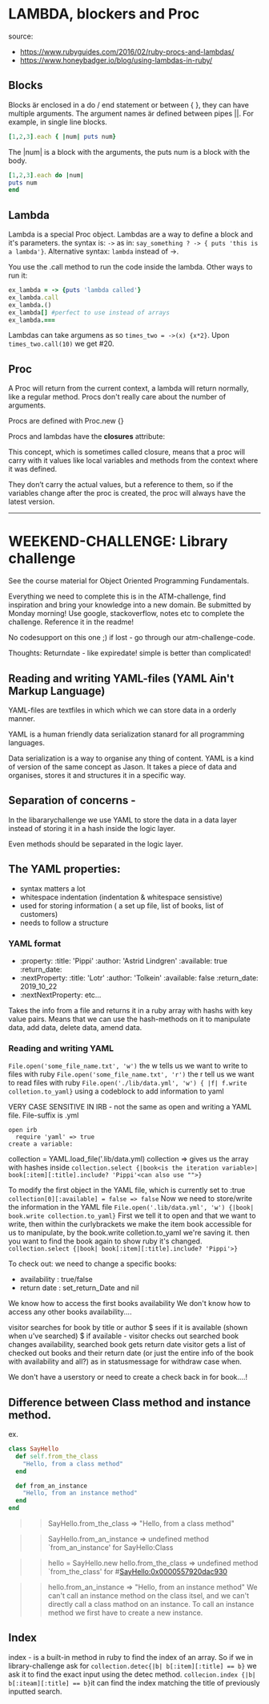 # LAMBDA, blockers and Proc
source:
- https://www.rubyguides.com/2016/02/ruby-procs-and-lambdas/ 
- https://www.honeybadger.io/blog/using-lambdas-in-ruby/

## Blocks
Blocks är enclosed in a do / end statement or between { }, they can have multiple arguments. 
The argument names är defined between pipes ||.
For example, in single line blocks. 

```rb
[1,2,3].each { |num| puts num}
```
The |num| is a block with the arguments, the puts num is a block with the body. 

```rb In multi-line blocks:
[1,2,3].each do |num|
puts num
end
``` 
## Lambda
Lambda is a special Proc object. Lambdas are a way to define a block and it's parameters. the syntax is: `->` as in: `say_something ? -> { puts 'this is a lambda'}`. Alternative syntax: `lambda` instead of ->. 

You use the .call method to run the code inside the lambda. Other ways to run it:

```rb
ex_lambda = -> {puts 'lambda called'}
ex_lambda.call 
ex_lambda.()
ex_lambda[] #perfect to use instead of arrays
ex_lambda.===
```
Lambdas can take argumens as so `times_two = ->(x) {x*2}`. Upon `times_two.call(10)` we get #20.

## Proc
A Proc will return from the current context, a lambda will return normally, like a regular method. Procs don't really care about the number of arguments. 

Procs are defined with Proc.new {}

Procs and lambdas have the **closures** attribute:

This concept, which is sometimes called closure, means that a proc will carry with it values like local variables and methods from the context where it was defined.

They don’t carry the actual values, but a reference to them, so if the variables change after the proc is created, the proc will always have the latest version.

---

# WEEKEND-CHALLENGE: Library challenge
See the course material for Object Oriented Programming Fundamentals. 

Everything we need to complete this is in the ATM-challenge, find inspiration and bring your knowledge into a new domain. 
Be submitted by Monday morning! Use google, stackoverflow, notes etc to complete the challenge. Reference it in the readme! 

No codesupport on this one ;) 
  if lost - go through our atm-challenge-code. 

Thoughts:
Returndate - like expiredate! 
simple is better than complicated! 

## Reading and writing YAML-files (YAML Ain't Markup Language)
YAML-files are textfiles in which which we can store data in a orderly manner.

YAML is a human friendly data serialization stanard for all programming languages. 

Data serialization is a way to organise any thing of content. YAML is a kind of version of the same concept as Jason. It takes a piece of data and organises, stores it and structures it in a specific way. 


## Separation of concerns -
In the libararychallenge we use YAML to store the data in a data layer instead of storing it in a hash inside the logic layer. 

Even methods should be separated in the logic layer. 

## The YAML properties:

- syntax matters a lot
- whitespace indentation (indentation  & whitespace sensistive)
- used for storing information ( a set up file, list of books, list of customers)
- needs to follow a structure

### YAML format 

- :property:
    :title: 'Pippi'
    :author: 'Astrid Lindgren'
  :available: true
  :return_date: 
- :nextProperty:
    :title: 'Lotr'
    :author: 'Tolkein'
  :available: false
  :return_date: 2019_10_22
- :nextNextProperty: 
etc...

Takes the info from a file and returns it in a ruby array with hashs with key value pairs. Means that we can use the hash-methods on it to manipulate data, add data, delete data, amend data.

### Reading and writing YAML

`File.open('some_file_name.txt', 'w')` the w tells us we want to write to files with ruby
`File.open('some_file_name.txt', 'r')` the r tell us we want to read files with ruby 
`File.open('./lib/data.yml', 'w') { |f| f.write colletion.to_yaml}` using a codeblock to add information to yaml

VERY CASE SENSITIVE
IN IRB - not the same as open and writing a YAML file. File-suffix is .yml
```
open irb
  require 'yaml' => true
create a variable:

```
collection = YAML.load_file('.lib/data.yml)
collection => gives us the array with hashes inside
`collection.select {|book<is the iteration variable>| book[:item][:title].include? 'Pippi'<can also use "">}`

To modify the first object in the YAML file, which is currently set to :true 
`collection[0][:available] = false => false` 
Now we need to store/write the information in the YAML file
`File.open('.lib/data.yml', 'w') {|book| book.write collection.to_yaml}`
First we tell it to open and that we want to write, then within the curlybrackets we make the item book accessible for us to manipulate, by the book.write colletion.to_yaml we're saving it. 
then you want to find the book again to show ruby it's changed.
`collection.select {|book| book[:item][:title].include? 'Pippi'>}`

To check out:
we need to change a specific books:
- availability : true/false
- return date : set_return_Date and nil

We know how to access the first books availability
We don't know how to access any other books availability.... 

visitor searches for book by title or author $
sees if it is available (shown when u've searched) $
if available - visitor checks out 
searched book changes availability,
searched book gets return date
visitor gets a list of checked out books and their return date (or just the entire info of the book with availability and all?)  as in statusmessage for withdraw case when. 

We don't have a userstory or need to create a check back in for book....! 


## Difference between Class method and instance method.
ex. 

```rb
class SayHello
  def self.from_the_class
    "Hello, from a class method"
  end

  def from_an_instance
    "Hello, from an instance method"
  end
end
```
>> SayHello.from_the_class
=> "Hello, from a class method"

>> SayHello.from_an_instance
=> undefined method `from_an_instance' for SayHello:Class


>> hello = SayHello.new
>> hello.from_the_class
=> undefined method `from_the_class' for #<SayHello:0x0000557920dac930>

>> hello.from_an_instance
=> "Hello, from an instance method"
We can't call an instance method on the class itsel, and we can't directly call a class mathod on an instance. 
To call an instance method we first have to create a new instance. 

## Index

index - is a built-in method in ruby to find the index of an array. 
So if we in library-challenge ask for 
`collection.detec{|b| b[:item][:title] == b}` we ask it to find the exact input using the detec method. 
`collecion.index {|b| b[:iteam][:title] == b}`it can find the index matching the title of previously inputted search.  